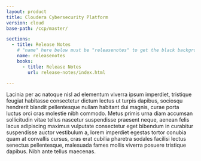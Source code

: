 ```yaml
---
layout: product
title: Cloudera Cybersecurity Platform
version: cloud
base-path: /ccp/master/

sections:
  - title: Release Notes
    # "name" here below must be "releasenotes" to get the black background
    name: releasenotes
    books:
      - title: Release Notes
        url: release-notes/index.html

---
```

Lacinia per ac natoque nisl ad elementum viverra ipsum imperdiet,
tristique feugiat habitasse consectetur dictum lectus ut turpis dapibus,
sociosqu hendrerit blandit pellentesque nullam habitant dui magnis,
curae porta luctus orci cras molestie nibh commodo. Metus primis urna
diam accumsan sollicitudin vitae tellus nascetur suspendisse praesent
neque, aenean felis lacus adipiscing maximus vulputate consectetur eget
bibendum in curabitur suspendisse auctor vestibulum a, lorem imperdiet
egestas tortor conubia quam at convallis cursus, cras erat cubilia
pharetra sodales facilisi lectus senectus pellentesque, malesuada fames
mollis viverra posuere tristique dapibus. Nibh ante tellus maecenas.
